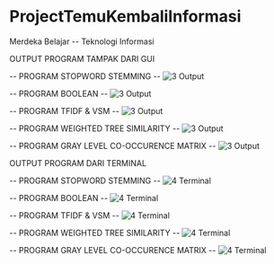 # ProjectTemuKembaliInformasi
Merdeka Belajar -- Teknologi Informasi

OUTPUT PROGRAM TAMPAK DARI GUI

-- PROGRAM STOPWORD STEMMING --
![3  Output](https://user-images.githubusercontent.com/60762912/104544640-3243fe80-5663-11eb-9894-21b1ad42b46f.png)

-- PROGRAM BOOLEAN --
![3  Output](https://user-images.githubusercontent.com/60762912/104545123-4f2d0180-5664-11eb-9ac7-2d58ced7a056.PNG)

-- PROGRAM TFIDF & VSM --
![3  Output](https://user-images.githubusercontent.com/60762912/104545239-88657180-5664-11eb-9057-49de13e716da.PNG)

-- PROGRAM WEIGHTED TREE SIMILARITY --
![3  Output](https://user-images.githubusercontent.com/60762912/104545294-a7640380-5664-11eb-8ade-fb3f684fd1fb.PNG)

-- PROGRAM GRAY LEVEL CO-OCCURENCE MATRIX --
![3  Output](https://user-images.githubusercontent.com/60762912/104545431-ff026f00-5664-11eb-9edd-d21f9aa2c28f.PNG)


OUTPUT PROGRAM DARI TERMINAL

-- PROGRAM STOPWORD STEMMING --
![4  Terminal](https://user-images.githubusercontent.com/60762912/104544648-3708b280-5663-11eb-9de0-af7ec36618e5.PNG)

-- PROGRAM BOOLEAN --
![4  Terminal](https://user-images.githubusercontent.com/60762912/104545133-53f1b580-5664-11eb-952d-4c6c94f06b50.PNG)

-- PROGRAM TFIDF & VSM --
![4  Terminal](https://user-images.githubusercontent.com/60762912/104545250-8c918f00-5664-11eb-9df6-7ce205e28a2d.PNG)

-- PROGRAM WEIGHTED TREE SIMILARITY --
![4  Terminal](https://user-images.githubusercontent.com/60762912/104545301-ac28b780-5664-11eb-917c-9a42a88e64d0.PNG)

-- PROGRAM GRAY LEVEL CO-OCCURENCE MATRIX --
![4  Terminal](https://user-images.githubusercontent.com/60762912/104545442-032e8c80-5665-11eb-93cc-4600c85a78f6.PNG)


